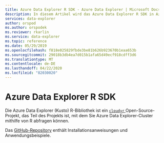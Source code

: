 ```yaml
---
title: Azure Data Explorer R SDK - Azure Data Explorer | Microsoft Docs
description: In diesem Artikel wird das Azure Data Explorer R SDK in Azure Data Explorer beschrieben.
services: data-explorer
author: orspod
ms.author: orspodek
ms.reviewer: rkarlin
ms.service: data-explorer
ms.topic: reference
ms.date: 05/29/2019
ms.openlocfilehash: f818e025829fbde3be81b626b923670b1eaa653b
ms.sourcegitcommit: 29018b3db4ea7d015b1afa65d49ecf918cdff3d6
ms.translationtype: MT
ms.contentlocale: de-DE
ms.lasthandoff: 04/22/2020
ms.locfileid: "82030020"
---
```

# <a name="azure-data-explorer-r-sdk"></a>Azure Data Explorer R SDK

Die Azure Data Explorer (Kusto) R-Bibliothek ist ein [ `cloudyr` ](https://github.com/cloudyr)Open-Source-Projekt, das Teil des Projekts ist, mit dem Sie Azure Data Explorer-Cluster mithilfe von R abfragen können.

Das [GitHub-Repository](https://github.com/cloudyr/AzureKusto) enthält Installationsanweisungen und Anwendungsbeispiele.
